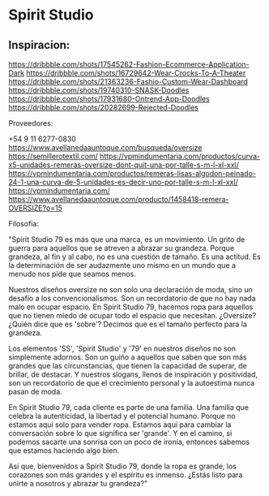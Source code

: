 # Spirit Studio

## Inspiracion:

https://dribbble.com/shots/17545262-Fashion-Ecommerce-Application-Dark
https://dribbble.com/shots/16729642-Wear-Crocks-To-A-Theater
https://dribbble.com/shots/21363236-Fashio-Custom-Wear-Dashboard
https://dribbble.com/shots/19740310-SNASK-Doodles
https://dribbble.com/shots/17931680-Ontrend-App-Doodles
https://dribbble.com/shots/20282699-Rejected-Doodles

Proveedores:

+54 9 11 6277-0830
https://www.avellanedaauntoque.com/busqueda/oversize
https://semillerotextil.com/
https://vpmindumentaria.com/productos/curva-x5-unidades-remeras-oversize-dont-quit-una-por-talle-s-m-l-xl-xxl/
https://vpmindumentaria.com/productos/remeras-lisas-algodon-peinado-24-1-una-curva-de-5-unidades-es-decir-uno-por-talle-s-m-l-xl-xxl/
https://vpmindumentaria.com/
https://www.avellanedaauntoque.com/producto/1458418-remera-OVERSIZE?o=15

Filosofia:

"Spirit Studio 79 es más que una marca, es un movimiento. Un grito de guerra para aquellos que se atreven a abrazar su grandeza. Porque grandeza, al fin y al cabo, no es una cuestión de tamaño. Es una actitud. Es la determinación de ser audazmente uno mismo en un mundo que a menudo nos pide que seamos menos.

Nuestros diseños oversize no son solo una declaración de moda, sino un desafío a los convencionalismos. Son un recordatorio de que no hay nada malo en ocupar espacio. En Spirit Studio 79, hacemos ropa para aquellos que no tienen miedo de ocupar todo el espacio que necesitan. ¿Oversize? ¿Quién dice que es 'sobre'? Decimos que es el tamaño perfecto para la grandeza.

Los elementos 'SS', 'Spirit Studio' y '79' en nuestros diseños no son simplemente adornos. Son un guiño a aquellos que saben que son más grandes que las circunstancias, que tienen la capacidad de superar, de brillar, de destacar. Y nuestros slogans, llenos de inspiración y positividad, son un recordatorio de que el crecimiento personal y la autoestima nunca pasan de moda.

En Spirit Studio 79, cada cliente es parte de una familia. Una familia que celebra la autenticidad, la libertad y el potencial humano. Porque no estamos aquí solo para vender ropa. Estamos aquí para cambiar la conversación sobre lo que significa ser 'grande'. Y en el camino, si podemos sacarte una sonrisa con un poco de ironía, entonces sabemos que estamos haciendo algo bien.

Así que, bienvenidos a Spirit Studio 79, donde la ropa es grande, los corazones son más grandes y el espíritu es inmenso. ¿Estás listo para unirte a nosotros y abrazar tu grandeza?"
